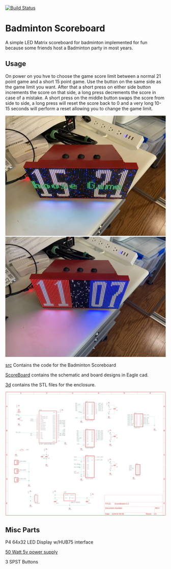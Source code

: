 [![Build Status](https://travis-ci.com/liebman/BadmintonScore.svg?branch=master)](https://travis-ci.com/liebman/BadmintonScore)
# Badminton Scoreboard

A simple LED Matrix scoreboard for badminton implemented for fun because some friends host a Badminton party in most years.

## Usage

On power on you hve to choose the game score limit between a normal 21 point game and a short 15 point game.  Use the button on the same side as the game limit you want.  After that a short press on either side button increments the score on that side, a long press decrements the score in case of a mistake.  A short press on the middle button swaps the score from side to side, a long press will reset the score back to 0 and a very long 10-15 seconds will perform a reset allowing you to change the game limit.

![Choose](images/IMG_6144.jpg)
![Score](images/IMG_6143.jpg)

[src](src) Contains the code for the Badminton Scoreboard

[ScoreBoard](ScoreBoard) contains the schematic and board designs in Eagle cad.

[3d](3d) contains the STL files for the enclosure.

![Schematic](images/ScoreBoard.png)

## Misc Parts

P4 64x32 LED Display w/HUB75 interface

[50 Watt 5v power supply](https://smile.amazon.com/gp/product/B019GYOCMM/ref=ppx_yo_dt_b_search_asin_title?ie=UTF8&psc=1)

3 SPST Buttons
